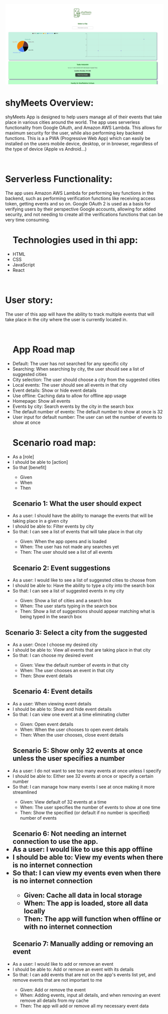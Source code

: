 ![Alt text](src/img/Large%20Screenshot.PNG)

<h1>shyMeets Overview:</h1>
<p>
shyMeets App is designed to help users manage all of their events that take place in various cities around the world. The app uses serverless functionality from Google OAuth, and Amazon AWS Lambda. This allows for maximum security for the user, while also performing key backend functions. This is a a PWA (Progressive Web App) which can easily be installed on the users mobile device, desktop, or in browser, regardless of the type of device (Apple vs Android...)
</p>
</br>
<h1>Serverless Functionality:</h1>
<p>
The app uses Amazon AWS Lambda for performing key functions in the backend, such as performing verification functions like receiving access token, getting events and so on.
Google OAuth 2 is used as a basis for verifying users by their perspective Google accounts, allowing for added security, and not needing to create all the verifications functions that can be very time consuming.
</p>
<ul>
    <h1>Technologies used in thi app:</h1>
    <li>HTML</li>
    <li>CSS</li>
    <li>JavaScript</li> 
    <li>React</li>
</ul>    
<br>
<h1>User story:</h1>
<p>The user of this app will have the ability to track multiple events that will take place in the city
where the user is currently located in.
</p>    
<br>
<ul>
    <h1>App Road map</h1>
    <li>Default: The user has not searched for any specific city</li>
    <li>Searching: When searching by city, the user should see a list of suggested cities</li>
    <li>City selection: The user should choose a city from the suggested cities</li>
    <li>Local events: The user should see all events in that city</li>
    <li> Event details: Show or hide event details</li>
    <li>Use offline: Caching data to allow for offline app usage</li>
    <li> Homepage: Show all events</li>
    <li>Events by city: Search events by the city in the search box</li>
    <li>The default number of events: The default number to show at once is 32</li>
    <li>User input for default number: The user can set the number of events to show at once</li>
</ul>
<ul>
    <h1>Scenario road map:</h1>
    <li>As a [role]</li>
    <li>I should be able to [action]</li>
    <li>So that [benefit]</li>
    <ul>
        <li>Given</li>
        <li>When</li>
        <li>Then</li>
    </ul>
</ul>    

<ul>
    <h2>Scenario 1: What the user should expect</h2>
    <li>As a user: I should have the ability to manage the events that will be taking place in a given city</li>
    <li>I should be able to: Filter events by city</li>
    <li>So that: I can see a list of events that will take place in that city</li>
    <ul>
        <li>Given: When the app opens and is loaded</li>
        <li>When: The user has not made any searches yet</li>
        <li>Then: The user should see a list of all events</li>
    </ul>
</ul>
<ul>
    <h2>Scenario 2: Event suggestions</h2>
    <li>As a user: I would like to see a list of suggested cities to choose from</li>
    <li>I should be able to: Have the ability to type a city into the search box</li>
    <li>So that: I can see a list of suggested events in my city</li>
    <ul>    
        <li>Given: Show a list of cities and a search box</li>
        <li>When: The user starts typing in the search box</li>
        <li>Then: Show a list of suggestions should appear matching what is being typed in the search box</li>
        </ul>
</ul>        
<h2>Scenario 3: Select a city from the suggested</h2>
<ul>
    <li>As a user: Once I choose my desired city</li>
    <li>I should be able to: View all events that are taking place in that city</li>
    <li>So that: I can choose my desired event</li>
    <ul>
        <li>Given: View the default number of events in that city</li>
        <li>When: The user chooses an event in that city</li>
        <li>Then: Show event details</li>
    </ul>
</ul>    
<ul>
    <h2>Scenario 4: Event details</h2>
    <li>As a user: When viewing event details</li>
    <li>I should be able to: Show and hide event details</li>
    <li>So that: I can view one event at a time eliminating clutter</li>
    <ul>
        <li>Given: Open event details</li>
        <li>When: When the user chooses to open event details</li>
        <li>Then: When the user chooses, close event details</li>
    </ul>
</ul>    
<ul>
    <h2>Scenario 5: Show only 32 events at once unless the user specifies a number</h2>
    <li>As a user: I do not want to see too many events at once unless I specify</li>
    <li>I should be able to: Either see 32 events at once or specify a certain number
    <li>So that: I can manage how many events I see at once making it more streamlined</li>
    <ul>
        <li>Given: View default of 32 events at a time</li>
        <li>When: The user specifies the number of events to show at one time</li>
        <li>Then: Show the specified (or default if no number is specified) number of events</li>
    </ul>
</ul>   
<ul>
<h2>Scenario 6: Not needing an internet connection to use the app.
    <li>As a user: I would like to use this app offline</li>
    <li>I should be able to: View my events when there is no internet connection</li>
    <li>So that: I can view my events even when there is no internet connection</li>
    <ul>    
        <li>Given: Cache all data in local storage</li>
        <li>When: The app is loaded, store all data locally</li>
        <li>Then: The app will function when offline or with no internet connection</li>
    </ul>
</ul>        
<ul>    
    <h2>Scenario 7: Manually adding or removing an event</h2>
    <li>As a user: I would like to add or remove an event</li>
    <li>I should be able to: Add or remove an event with its details</li>
    <li>So that: I can add events that are not on the app's events list yet, and remove events that are not important to me</li>
    <ul>    
        <li>Given: Add or remove the event</li>
        <li>When: Adding events, input all details, and when removing an event remove all details from my cache</li>
        <li>Then: The app will add or remove all my necessary event data</li>
        </ul>
    </ul>        
